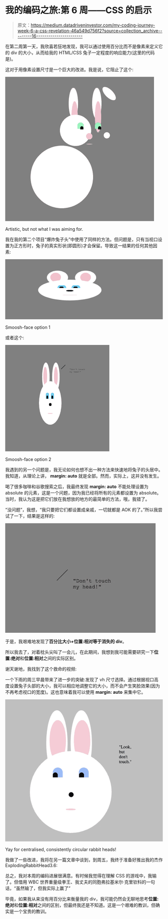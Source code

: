 # 我的编码之旅:第 6 周——CSS 的启示

> 原文：<https://medium.datadriveninvestor.com/my-coding-journey-week-6-a-css-revelation-46a549d756f2?source=collection_archive---------16----------------------->

在第二周第一天，我欣喜若狂地发现，我可以通过使用百分比而不是像素来定义它的 div 的大小，从而给我的 HTML/CSS 兔子一定程度的响应能力(这里的代码是)。

这对于用像素设置尺寸是一个巨大的改进。我是说，它阻止了这个:

![](img/9dfe0b0e1c337732c2d56caeed8d8217.png)

Artistic, but not what I was aiming for.

我在我的第二个项目“爆炸兔子头”中使用了同样的方法。但问题是，只有当视口设置为正方形时，兔子的真实形状(即圆形)才会保留。导致这一结果的任何其他因素:

![](img/615929c96d6c035ce836c8ea77a7dc59.png)

Smoosh-face option 1

或者这个:

![](img/34381e55ff118ff5829fda762f403da4.png)

Smoosh-face option 2

我遇到的另一个问题是，我无论如何也想不出一种方法来快速地将兔子的头居中。我知道，从理论上讲， **margin: auto** 就是全部。然而，实际上，这并没有发生。

喝了很多咖啡和谷歌搜索之后，我最终发现 **margin: auto** 不能处理设置为 absolute 的元素，这是一个问题，因为我已经将所有的元素都设置为 absolute。当时，我认为这是把它们放在我想放的地方的最简单的方法，哦，我错了。

“没问题”，我想，“我只要把它们都设置成亲戚，一切就都是 AOK 的了。”所以我尝试了一下，结果是这样的:

![](img/e1dfbcc1365e44a5cba36f9f2990fca3.png)

于是，我艰难地发现了**百分比大小+位置:相对等于消失的 div**。

所以我去了，对着枕头尖叫了一会儿，在此期间，我想到我可能需要研究一下**位置:绝对**和**位置:相对**之间的实际区别。

谢天谢地，我找到了这个救命的视频:

一个下雨的周三早晨带来了进一步的突破:发现了 vh 尺寸选择。通过根据视口高度设置兔子头部的大小，我可以相应地调整它的大小，而不会产生笑脸效果(因为不再考虑视口的宽度)。这也意味着我可以使用 **margin: auto** 来集中它。

![](img/e00e5f5604c5b044c4c36f200ca689bc.png)

Yay for centralised, consistently circular rabbit heads!

我做了一些改进，我将在另一篇文章中谈到，到周五，我终于准备好推出我的杰作 ExplodingRabbitHead3.6:

总之，我对本周的编码进展很满意。有时候我觉得在理解 CSS 的游戏中，我输了。但借用 WBC 世界重量级拳王、我丈夫的同胞弗拉基米尔·克里钦科的一句话，“虽然输了，但我实际上赢了”

毕竟，如果我从来没有用百分比来衡量我的 div，我可能仍然会无聊地思考**位置:绝对**和**位置:相对**之间的区别，但最终我还是不知道。这是一个艰难的教训，但确实是一个宝贵的教训。